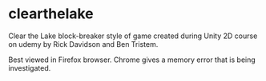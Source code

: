 # clearthelake
Clear the Lake block-breaker style of game created during Unity 2D course on udemy by Rick Davidson and Ben Tristem.

Best viewed in Firefox browser. Chrome gives a memory error that is being investigated.
